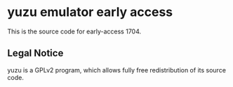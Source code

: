 yuzu emulator early access
=============

This is the source code for early-access 1704.

## Legal Notice

yuzu is a GPLv2 program, which allows fully free redistribution of its source code.